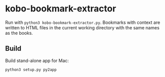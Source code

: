 kobo-bookmark-extractor
=======================
Run with `python3 kobo-bookmark-extractor.py`. Bookmarks with context are written to HTML files in the current working directory with the same names as the books.

Build
-----
Build stand-alone app for Mac:

```bash
python3 setup.py py2app
```